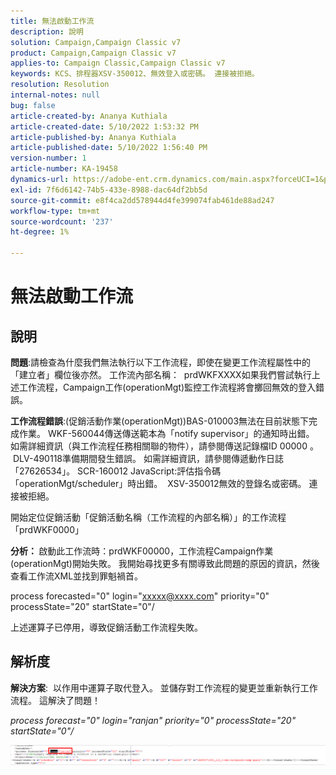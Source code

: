 ```yaml
---
title: 無法啟動工作流
description: 說明
solution: Campaign,Campaign Classic v7
product: Campaign,Campaign Classic v7
applies-to: Campaign Classic,Campaign Classic v7
keywords: KCS、排程器XSV-350012、無效登入或密碼。 連接被拒絕。
resolution: Resolution
internal-notes: null
bug: false
article-created-by: Ananya Kuthiala
article-created-date: 5/10/2022 1:53:32 PM
article-published-by: Ananya Kuthiala
article-published-date: 5/10/2022 1:56:40 PM
version-number: 1
article-number: KA-19458
dynamics-url: https://adobe-ent.crm.dynamics.com/main.aspx?forceUCI=1&pagetype=entityrecord&etn=knowledgearticle&id=28ed9290-68d0-ec11-a7b5-0022480a8e40
exl-id: 7f6d6142-74b5-433e-8988-dac64df2bb5d
source-git-commit: e8f4ca2dd578944d4fe399074fab461de88ad247
workflow-type: tm+mt
source-wordcount: '237'
ht-degree: 1%

---
```


# 無法啟動工作流

## 說明


<b>問題</b>:請檢查為什麼我們無法執行以下工作流程，即使在變更工作流程屬性中的「建立者」欄位後亦然。 工作流內部名稱：  prdWKFXXXX如果我們嘗試執行上述工作流程，Campaign工作(operationMgt)監控工作流程將會擲回無效的登入錯誤。

<b>工作流程錯誤</b>:(促銷活動作業(operationMgt))BAS-010003無法在目前狀態下完成作業。
WKF-560044傳送傳送範本為「notify supervisor」的通知時出錯。 如需詳細資訊（與工作流程任務相關聯的物件），請參閱傳送記錄檔ID 00000 。
 DLV-490118準備期間發生錯誤。 如需詳細資訊，請參閱傳遞動作日誌「27626534」。
SCR-160012 JavaScript:評估指令碼「operationMgt/scheduler」時出錯。
 XSV-350012無效的登錄名或密碼。 連接被拒絕。

開始定位促銷活動「促銷活動名稱（工作流程的內部名稱）」的工作流程「prdWKF0000」



<b>分析： </b>
啟動此工作流時：prdWKF00000，工作流程Campaign作業(operationMgt)開始失敗。
我開始尋找更多有關導致此問題的原因的資訊，然後查看工作流XML並找到罪魁禍首。

process forecasted=&quot;0&quot; login=&quot;xxxxx@xxxx.com&quot; priority=&quot;0&quot; processState=&quot;20&quot; startState=&quot;0&quot;/

上述運算子已停用，導致促銷活動工作流程失敗。


## 解析度


<b>解決方案</b>:  以作用中運算子取代登入。 並儲存對工作流程的變更並重新執行工作流程。 這解決了問題！

*process forecast=&quot;0&quot; login=&quot;ranjan&quot; priority=&quot;0&quot;*
*processState=&quot;20&quot; startState=&quot;0&quot;/*



![](assets/852729f9-68d0-ec11-a7b5-0022480a8e40.png)
